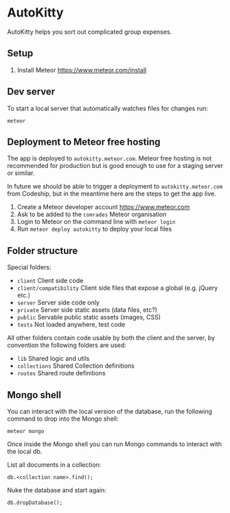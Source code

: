 # AutoKitty

AutoKitty helps you sort out complicated group expenses.

## Setup

1. Install Meteor https://www.meteor.com/install

## Dev server

To start a local server that automatically watches files for changes run:

```
meteor
```

## Deployment to Meteor free hosting

The app is deployed to `autokitty.meteor.com`. Meteor free hosting is not recommended for production
but is good enough to use for a staging server or similar.

In future we should be able to trigger a deployment to `autokitty.meteor.com` from Codeship, but
in the meantime here are the steps to get the app live.

1. Create a Meteor developer account https://www.meteor.com
2. Ask to be added to the `comrades` Meteor organisation
3. Login to Meteor on the command line with `meteor login`
3. Run `meteor deploy autokitty` to deploy your local files

## Folder structure

Special folders:

- `client` Client side code
- `client/compatibility` Client side files that expose a global (e.g. jQuery etc.)
- `server` Server side code only
- `private` Server side static assets (data files, etc?)
- `public` Servable public static assets (images, CSS)
- `tests` Not loaded anywhere, test code

All other folders contain code usable by both the client and the server, by convention the
following folders are used:

- `lib` Shared logic and utils
- `collections` Shared Collection definitions
- `routes` Shared route definitions

## Mongo shell

You can interact with the local version of the database, run the following command to drop into the
Mongo shell:

```
meteor mongo
```

Once inside the Mongo shell you can run Mongo commands to interact with the local db.

List all documents in a collection:

```
db.<collection name>.find();
```

Nuke the database and start again:

```
db.dropDatabase();
```
